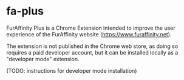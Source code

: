 # fa-plus
FurAffinity Plus is a Chrome Extension intended to improve the user experience of the FurAffinity website (https://www.furaffinity.net).

The extension is not published in the Chrome web store, as doing so requires a paid developer account, but it can be installed locally as a "developer mode" extension.

(TODO: instructions for developer mode installation)
